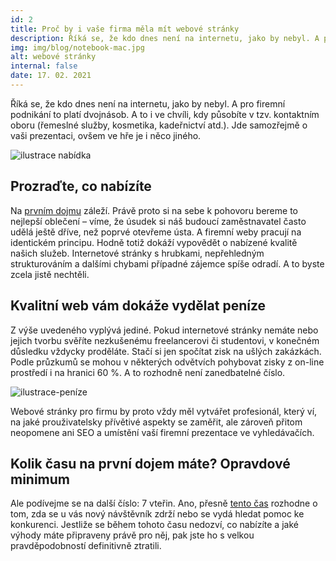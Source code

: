 ```yaml
---
id: 2
title: Proč by i vaše firma měla mít webové stránky
description: Říká se, že kdo dnes není na internetu, jako by nebyl. A pro firemní podnikání to platí dvojnásob
img: img/blog/notebook-mac.jpg
alt: webové stránky
internal: false
date: 17. 02. 2021
---
```



Říká se, že kdo dnes není na internetu, jako by nebyl. A pro firemní podnikání to platí dvojnásob. A to i ve chvíli, kdy působíte v tzv. kontaktním oboru (řemeslné služby, kosmetika, kadeřnictví atd.). Jde samozřejmě o vaši prezentaci, ovšem ve hře je i něco jiného. 

<div class="text-center mb-30">
 <img class="width-400" src="/img/blog/example-11.svg" alt="ilustrace nabídka">
</div>

## Prozraďte, co nabízíte

Na [prvním dojmu](https://www.kinesisinc.com/the-truth-about-web-design/) záleží. Právě proto si na sebe k pohovoru bereme to nejlepší oblečení – víme, že úsudek si náš budoucí zaměstnavatel často udělá ještě dříve, než poprvé otevřeme ústa. A firemní weby pracují na identickém principu. Hodně totiž dokáží vypovědět o nabízené kvalitě našich služeb. Internetové stránky s hrubkami, nepřehledným strukturováním a dalšími chybami případné zájemce spíše odradí. A to byste zcela jistě nechtěli.

## Kvalitní web vám dokáže vydělat peníze

Z výše uvedeného vyplývá jediné. Pokud internetové stránky nemáte nebo jejich tvorbu svěříte nezkušenému freelancerovi či studentovi, v konečném důsledku vždycky proděláte. Stačí si jen spočítat zisk na ušlých zakázkách. Podle průzkumů se mohou v některých odvětvích pohybovat zisky z on-line prostředí i na hranici 60 %. A to rozhodně není zanedbatelné číslo. 

<div class="text-center mb-30">
 <img class="width-400" src="/img/blog/example-20.svg" alt="ilustrace-peníze">
</div>

Webové stránky pro firmu by proto vždy měl vytvářet profesionál, který ví, na jaké prouživatelsky přívětivé aspekty se zaměřit, ale zároveň přitom neopomene ani SEO a umístění vaší firemní prezentace ve vyhledávačích.

## Kolik času na první dojem máte? Opravdové minimum

Ale podívejme se na další číslo: 7 vteřin. Ano, přesně [tento čas](https://www.tributemedia.com/blog/you-have-7-seconds-what-a-visitor-should-know-about-your-website-within-moments) rozhodne o tom, zda se u vás nový návštěvník zdrží nebo se vydá hledat pomoc ke konkurenci. Jestliže se během tohoto času nedozví, co nabízíte a jaké výhody máte připraveny právě pro něj, pak jste ho s velkou pravděpodobností definitivně ztratili.
